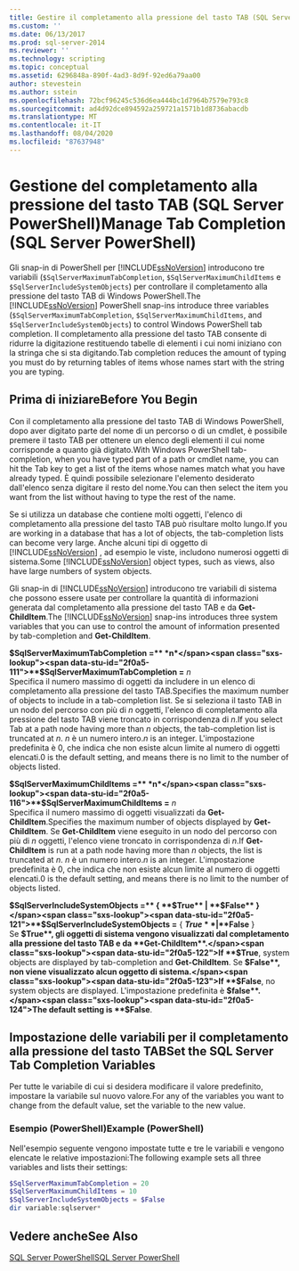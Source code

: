 ```yaml
---
title: Gestire il completamento alla pressione del tasto TAB (SQL Server PowerShell) | Microsoft Docs
ms.custom: ''
ms.date: 06/13/2017
ms.prod: sql-server-2014
ms.reviewer: ''
ms.technology: scripting
ms.topic: conceptual
ms.assetid: 6296848a-890f-4ad3-8d9f-92ed6a79aa00
author: stevestein
ms.author: sstein
ms.openlocfilehash: 72bcf96245c536d6ea444bc1d7964b7579e793c8
ms.sourcegitcommit: ad4d92dce894592a259721a1571b1d8736abacdb
ms.translationtype: MT
ms.contentlocale: it-IT
ms.lasthandoff: 08/04/2020
ms.locfileid: "87637948"
---
```

# <a name="manage-tab-completion-sql-server-powershell"></a><span data-ttu-id="2f0a5-102">Gestione del completamento alla pressione del tasto TAB (SQL Server PowerShell)</span><span class="sxs-lookup"><span data-stu-id="2f0a5-102">Manage Tab Completion (SQL Server PowerShell)</span></span>
  <span data-ttu-id="2f0a5-103">Gli snap-in di PowerShell per [!INCLUDE[ssNoVersion](../includes/ssnoversion-md.md)] introducono tre variabili (`$SqlServerMaximumTabCompletion`, `$SqlServerMaximumChildItems` e `$SqlServerIncludeSystemObjects`) per controllare il completamento alla pressione del tasto TAB di Windows PowerShell.</span><span class="sxs-lookup"><span data-stu-id="2f0a5-103">The [!INCLUDE[ssNoVersion](../includes/ssnoversion-md.md)] PowerShell snap-ins introduce three variables (`$SqlServerMaximumTabCompletion`, `$SqlServerMaximumChildItems`, and `$SqlServerIncludeSystemObjects`) to control Windows PowerShell tab completion.</span></span> <span data-ttu-id="2f0a5-104">Il completamento alla pressione del tasto TAB consente di ridurre la digitazione restituendo tabelle di elementi i cui nomi iniziano con la stringa che si sta digitando.</span><span class="sxs-lookup"><span data-stu-id="2f0a5-104">Tab completion reduces the amount of typing you must do by returning tables of items whose names start with the string you are typing.</span></span>  
  
## <a name="before-you-begin"></a><span data-ttu-id="2f0a5-105">Prima di iniziare</span><span class="sxs-lookup"><span data-stu-id="2f0a5-105">Before You Begin</span></span>  
 <span data-ttu-id="2f0a5-106">Con il completamento alla pressione del tasto TAB di Windows PowerShell, dopo aver digitato parte del nome di un percorso o di un cmdlet, è possibile premere il tasto TAB per ottenere un elenco degli elementi il cui nome corrisponde a quanto già digitato.</span><span class="sxs-lookup"><span data-stu-id="2f0a5-106">With Windows PowerShell tab-completion, when you have typed part of a path or cmdlet name, you can hit the Tab key to get a list of the items whose names match what you have already typed.</span></span> <span data-ttu-id="2f0a5-107">È quindi possibile selezionare l'elemento desiderato dall'elenco senza digitare il resto del nome.</span><span class="sxs-lookup"><span data-stu-id="2f0a5-107">You can then select the item you want from the list without having to type the rest of the name.</span></span>  
  
 <span data-ttu-id="2f0a5-108">Se si utilizza un database che contiene molti oggetti, l'elenco di completamento alla pressione del tasto TAB può risultare molto lungo.</span><span class="sxs-lookup"><span data-stu-id="2f0a5-108">If you are working in a database that has a lot of objects, the tab-completion lists can become very large.</span></span> <span data-ttu-id="2f0a5-109">Anche alcuni tipi di oggetto di [!INCLUDE[ssNoVersion](../includes/ssnoversion-md.md)] , ad esempio le viste, includono numerosi oggetti di sistema.</span><span class="sxs-lookup"><span data-stu-id="2f0a5-109">Some [!INCLUDE[ssNoVersion](../includes/ssnoversion-md.md)] object types, such as views, also have large numbers of system objects.</span></span>  
  
 <span data-ttu-id="2f0a5-110">Gli snap-in di [!INCLUDE[ssNoVersion](../includes/ssnoversion-md.md)] introducono tre variabili di sistema che possono essere usate per controllare la quantità di informazioni generata dal completamento alla pressione del tasto TAB e da **Get-ChildItem**.</span><span class="sxs-lookup"><span data-stu-id="2f0a5-110">The [!INCLUDE[ssNoVersion](../includes/ssnoversion-md.md)] snap-ins introduces three system variables that you can use to control the amount of information presented by tab-completion and **Get-ChildItem**.</span></span>  
  
 <span data-ttu-id="2f0a5-111">**$SqlServerMaximumTabCompletion =** *n*</span><span class="sxs-lookup"><span data-stu-id="2f0a5-111">**$SqlServerMaximumTabCompletion =** *n*</span></span>  
 <span data-ttu-id="2f0a5-112">Specifica il numero massimo di oggetti da includere in un elenco di completamento alla pressione del tasto TAB.</span><span class="sxs-lookup"><span data-stu-id="2f0a5-112">Specifies the maximum number of objects to include in a tab-completion list.</span></span> <span data-ttu-id="2f0a5-113">Se si seleziona il tasto TAB in un nodo del percorso con più di *n* oggetti, l'elenco di completamento alla pressione del tasto TAB viene troncato in corrispondenza di *n*.</span><span class="sxs-lookup"><span data-stu-id="2f0a5-113">If you select Tab at a path node having more than *n* objects, the tab-completion list is truncated at *n*.</span></span> <span data-ttu-id="2f0a5-114">*n* è un numero intero.</span><span class="sxs-lookup"><span data-stu-id="2f0a5-114">*n* is an integer.</span></span> <span data-ttu-id="2f0a5-115">L'impostazione predefinita è 0, che indica che non esiste alcun limite al numero di oggetti elencati.</span><span class="sxs-lookup"><span data-stu-id="2f0a5-115">0 is the default setting, and means there is no limit to the number of objects listed.</span></span>  
  
 <span data-ttu-id="2f0a5-116">**$SqlServerMaximumChildItems =** *n*</span><span class="sxs-lookup"><span data-stu-id="2f0a5-116">**$SqlServerMaximumChildItems =** *n*</span></span>  
 <span data-ttu-id="2f0a5-117">Specifica il numero massimo di oggetti visualizzati da **Get-ChildItem**.</span><span class="sxs-lookup"><span data-stu-id="2f0a5-117">Specifies the maximum number of objects displayed by **Get-ChildItem**.</span></span> <span data-ttu-id="2f0a5-118">Se **Get-ChildItem** viene eseguito in un nodo del percorso con più di *n* oggetti, l'elenco viene troncato in corrispondenza di *n*.</span><span class="sxs-lookup"><span data-stu-id="2f0a5-118">If **Get-ChildItem** is run at a path node having more than *n* objects, the list is truncated at *n*.</span></span> <span data-ttu-id="2f0a5-119">*n* è un numero intero.</span><span class="sxs-lookup"><span data-stu-id="2f0a5-119">*n* is an integer.</span></span> <span data-ttu-id="2f0a5-120">L'impostazione predefinita è 0, che indica che non esiste alcun limite al numero di oggetti elencati.</span><span class="sxs-lookup"><span data-stu-id="2f0a5-120">0 is the default setting, and means there is no limit to the number of objects listed.</span></span>  
  
 <span data-ttu-id="2f0a5-121">**$SqlServerIncludeSystemObjects =** { **$True** | **$False** }</span><span class="sxs-lookup"><span data-stu-id="2f0a5-121">**$SqlServerIncludeSystemObjects =** { **$True** | **$False** }</span></span>  
 <span data-ttu-id="2f0a5-122">Se **$True**, gli oggetti di sistema vengono visualizzati dal completamento alla pressione del tasto TAB e da **Get-ChildItem**.</span><span class="sxs-lookup"><span data-stu-id="2f0a5-122">If **$True**, system objects are displayed by tab-completion and **Get-ChildItem**.</span></span> <span data-ttu-id="2f0a5-123">Se **$False**, non viene visualizzato alcun oggetto di sistema.</span><span class="sxs-lookup"><span data-stu-id="2f0a5-123">If **$False**, no system objects are displayed.</span></span> <span data-ttu-id="2f0a5-124">L'impostazione predefinita è **$false**.</span><span class="sxs-lookup"><span data-stu-id="2f0a5-124">The default setting is **$False**.</span></span>  
  
## <a name="set-the-sql-server-tab-completion-variables"></a><span data-ttu-id="2f0a5-125">Impostazione delle variabili per il completamento alla pressione del tasto TAB</span><span class="sxs-lookup"><span data-stu-id="2f0a5-125">Set the SQL Server Tab Completion Variables</span></span>  
 <span data-ttu-id="2f0a5-126">Per tutte le variabile di cui si desidera modificare il valore predefinito, impostare la variabile sul nuovo valore.</span><span class="sxs-lookup"><span data-stu-id="2f0a5-126">For any of the variables you want to change from the default value, set the variable to the new value.</span></span>  
  
### <a name="example-powershell"></a><span data-ttu-id="2f0a5-127">Esempio (PowerShell)</span><span class="sxs-lookup"><span data-stu-id="2f0a5-127">Example (PowerShell)</span></span>  
 <span data-ttu-id="2f0a5-128">Nell'esempio seguente vengono impostate tutte e tre le variabili e vengono elencate le relative impostazioni:</span><span class="sxs-lookup"><span data-stu-id="2f0a5-128">The following example sets all three variables and lists their settings:</span></span>  
  
```powershell
$SqlServerMaximumTabCompletion = 20  
$SqlServerMaximumChildItems = 10  
$SqlServerIncludeSystemObjects = $False  
dir variable:sqlserver*  
```  
  
## <a name="see-also"></a><span data-ttu-id="2f0a5-129">Vedere anche</span><span class="sxs-lookup"><span data-stu-id="2f0a5-129">See Also</span></span>  
 [<span data-ttu-id="2f0a5-130">SQL Server PowerShell</span><span class="sxs-lookup"><span data-stu-id="2f0a5-130">SQL Server PowerShell</span></span>](sql-server-powershell.md)  
